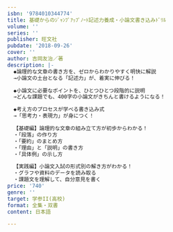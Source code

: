 ```yaml
---
isbn: '9784010344774'
title: 基礎からのｼﾞｬﾝﾌﾟｱｯﾌﾟﾉｰﾄ記述力養成・小論文書き込みﾄﾞﾘﾙ
volume: ''
series: ''
publisher: 旺文社
pubdate: '2018-09-26'
cover: ''
author: 吉岡友治／著
description: |-
  ◆論理的な文章の書き方を、ゼロからわかりやすく明快に解説
  →小論文の土台となる「記述力」が、着実に伸びる！

  ◆小論文に必要なポイントを、ひとつひとつ段階的に説明
  →どんな課題でも、400字の小論文がきちんと書けるようになる！

  ◆考え方のプロセスが学べる書き込み式
  →「思考力・表現力」が身につく！

  【基礎編】論理的な文章の組み立て方が初歩からわかる！
  ・「段落」の作り方
  ・「要約」のまとめ方
  ・「理由」と「説明」の書き方
  ・「具体例」の示し方

  【実践編】小論文入試の形式別の解き方がわかる！
  ・グラフや資料のデータを読み取る
  ・課題文を理解して、自分意見を書く
price: '740'
genre: ''
target: 学参II(高校)
format: 全集・双書
content: 日本語

---
```

